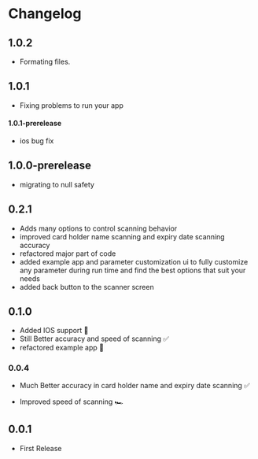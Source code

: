 # Changelog

## 1.0.2
- Formating files.

## 1.0.1
- Fixing problems to run your app

#### 1.0.1-prerelease
- ios bug fix

## 1.0.0-prerelease
+ migrating to null safety

## 0.2.1
+ Adds many options to control scanning behavior
+ improved card holder name scanning and expiry date scanning accuracy
+ refactored major part of code
+ added example app and parameter customization ui to fully customize any parameter during run time and find the best options that suit your needs
+ added back button to the scanner screen


## 0.1.0
+ Added IOS support 🥳
+ Still Better accuracy and speed of scanning ✅
+ refactored example app 📖


### 0.0.4
* Much Better accuracy in card holder name and expiry date scanning ✅
+ Improved speed of scanning 🏎


## 0.0.1
* First Release
